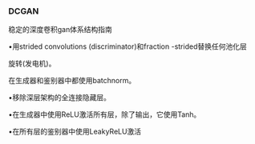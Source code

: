 ### DCGAN

稳定的深度卷积gan体系结构指南

•用strided convolutions (discriminator)和fraction -strided替换任何池化层

旋转(发电机)。

在生成器和鉴别器中都使用batchnorm。

•移除深层架构的全连接隐藏层。

•在生成器中使用ReLU激活所有层，除了输出，它使用Tanh。

•在所有层的鉴别器中使用LeakyReLU激活